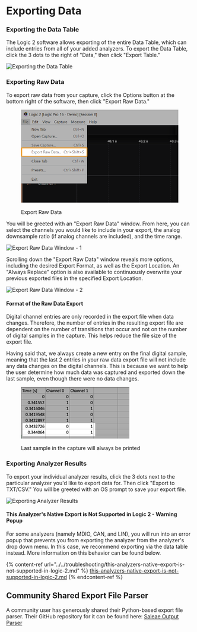 # Exporting Data

### Exporting the Data Table

The Logic 2 software allows exporting of the entire Data Table, which can include entries from all of your added analyzers. To export the Data Table, click the 3 dots to the right of "Data," then click "Export Table."

![Exporting the Data Table](../../.gitbook/assets/data-table-export.png)

### Exporting Raw Data

To export raw data from your capture, click the Options button at the bottom right of the software, then click "Export Raw Data."

<figure><img src="../../.gitbook/assets/file-menu.png" alt="" width="563"><figcaption><p>Export Raw Data</p></figcaption></figure>

You will be greeted with an "Export Raw Data" window. From here, you can select the channels you would like to include in your export, the analog downsample ratio (if analog channels are included), and the time range.

![Export Raw Data Window - 1](../../.gitbook/assets/export1.png)

Scrolling down the "Export Raw Data" window reveals more options, including the desired Export Format, as well as the Export Location. An "Always Replace" option is also available to continuously overwrite your previous exported files in the specified Export Location.

![Export Raw Data Window - 2](../../.gitbook/assets/screen-shot-2021-06-28-at-4.48.59-pm.png)

#### Format of the Raw Data Export

Digital channel entries are only recorded in the export file when data changes. Therefore, the number of entries in the resulting export file are dependent on the number of transitions that occur and not on the number of digital samples in the capture. This helps reduce the file size of the export file.

Having said that, we always create a new entry on the final digital sample, meaning that the last 2 entries in your raw data export file will not include any data changes on the digital channels. This is because we want to help the user determine how much data was captured and exported down the last sample, even though there were no data changes.

<figure><img src="../../.gitbook/assets/Screenshot 2023-06-07 at 5.34.28 PM.png" alt=""><figcaption><p>Last sample in the capture will always be printed</p></figcaption></figure>

### Exporting Analyzer Results

To export your individual analyzer results, click the 3 dots next to the particular analyzer you'd like to export data for. Then click "Export to TXT/CSV." You will be greeted with an OS prompt to save your export file.

![Exporting Analyzer Results](../../.gitbook/assets/export-analyzer.png)

#### This Analyzer's Native Export is Not Supported in Logic 2 - Warning Popup

For some analyzers (namely MDIO, CAN, and LIN), you will run into an error popup that prevents you from exporting the analyzer from the analyzer's drop down menu. In this case, we recommend exporting via the data table instead. More information on this behavior can be found below.

{% content-ref url="../../troubleshooting/this-analyzers-native-export-is-not-supported-in-logic-2.md" %}
[this-analyzers-native-export-is-not-supported-in-logic-2.md](../../troubleshooting/this-analyzers-native-export-is-not-supported-in-logic-2.md)
{% endcontent-ref %}

## Community Shared Export File Parser

A community user has generously shared their Python-based export file parser. Their GitHub repository for it can be found here: [Saleae Output Parser](https://github.com/idaholab/Saleae\_Output\_Parser)


